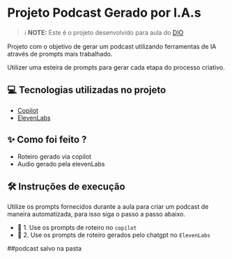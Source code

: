 # Projeto Podcast Gerado por I.A.s


 > ℹ️ **NOTE:** Este é o projeto desenvolvido para aula do [DIO](https://dio.me)

Projeto com o objetivo de gerar um podcast utilizando ferramentas de IA através de prompts mais trabalhado.

Utilizer uma esteira de prompts para gerar cada etapa do processo criativo.

## 💻 Tecnologias utilizadas no projeto

- [Copilot](https://copilot.microsoft.com/) 
- [ElevenLabs](https://beta.elevenlabs.io/)

## ✨ Como foi feito ?

- Roteiro gerado via copilot
- Audio gerado pela elevenLabs

## 🛠️ Instruções de execução

Utilize os prompts fornecidos durante a aula para criar um podcast de maneira automatizada, para isso siga o passo a passo abaixo.

- 🤖 1. Use os prompts de roteiro no `copilot`
- 🤖 2. Use os prompts de roteiro gerados pelo chatgpt no  `ElevenLabs`

##podcast salvo na pasta 
